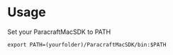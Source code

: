 # Usage

Set your ParacraftMacSDK to PATH

```
export PATH=(yourfolder)/ParacraftMacSDK/bin:$PATH
```